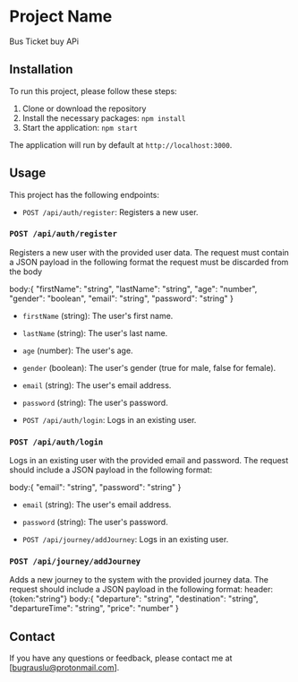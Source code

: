 # Project Name

Bus Ticket buy APi

## Installation

To run this project, please follow these steps:

1. Clone or download the repository
2. Install the necessary packages: `npm install`
3. Start the application: `npm start`

The application will run by default at `http://localhost:3000`.

## Usage

This project has the following endpoints:

- `POST /api/auth/register`: Registers a new user.

### `POST /api/auth/register`

Registers a new user with the provided user data. The request must contain a JSON payload in the following format the request must be discarded from the body

body:{
"firstName": "string",
"lastName": "string",
"age": "number",
"gender": "boolean",
"email": "string",
"password": "string"
}

- `firstName` (string): The user's first name.
- `lastName` (string): The user's last name.
- `age` (number): The user's age.
- `gender` (boolean): The user's gender (true for male, false for female).
- `email` (string): The user's email address.
- `password` (string): The user's password.


- `POST /api/auth/login`: Logs in an existing user.
### `POST /api/auth/login`

Logs in an existing user with the provided email and password. The request should include a JSON payload in the following format:

body:{
"email": "string",
"password": "string"
}


- `email` (string): The user's email address.
- `password` (string): The user's password.


- `POST /api/journey/addJourney`: Logs in an existing user.
### `POST /api/journey/addJourney`

Adds a new journey to the system with the provided journey data. The request should include a JSON payload in the following format:
header:{token:"string"}
body:{
"departure": "string",
"destination": "string",
"departureTime": "string",
"price": "number"
}

## Contact

If you have any questions or feedback, please contact me at [bugrauslu@protonmail.com].


